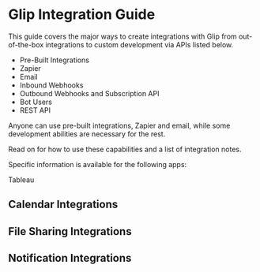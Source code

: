 # Glip Integration Guide

This guide covers the major ways to create integrations with Glip from out-of-the-box integrations to custom development via APIs listed below.

* Pre-Built Integrations
* Zapier
* Email
* Inbound Webhooks
* Outbound Webhooks and Subscription API
* Bot Users
* REST API

Anyone can use pre-built integrations, Zapier and email, while some development abilities are necessary for the rest.

Read on for how to use these capabilities and a list of integration notes.

Specific information is available for the following apps:

Tableau

## Calendar Integrations

## File Sharing Integrations

## Notification Integrations